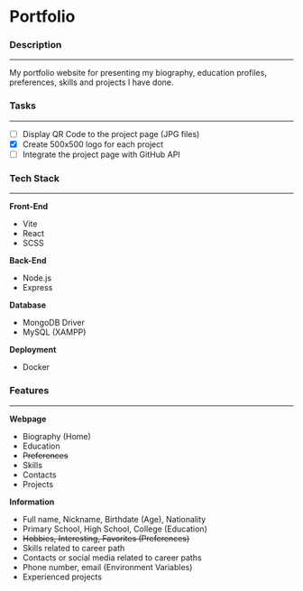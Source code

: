 # Portfolio

### Description

---

My portfolio website for presenting my biography, education profiles, preferences, skills and projects I have done.

### Tasks

---

- [ ]  Display QR Code to the project page (JPG files)
- [x]  Create 500x500 logo for each project
- [ ]  Integrate the project page with GitHub API

### Tech Stack

---

**Front-End**

- Vite
- React
- SCSS

**Back-End**

- Node.js
- Express

**Database**

- MongoDB Driver
- MySQL (XAMPP)

**Deployment**

- Docker

### Features

---

**Webpage**

- Biography (Home)
- Education
- ~~Preferences~~
- Skills
- Contacts
- Projects

**Information**

- Full name, Nickname, Birthdate (Age), Nationality
- Primary School, High School, College (Education)
- ~~Hobbies, Interesting, Favorites (Preferences)~~
- Skills related to career path
- Contacts or social media related to career paths
- Phone number, email (Environment Variables)
- Experienced projects